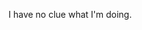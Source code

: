 I have no clue what I'm doing.

<!---
JPMDS/JPMDS is a ✨ special ✨ repository because its `README.md` (this file) appears on your GitHub profile.
You can click the Preview link to take a look at your changes.
--->
